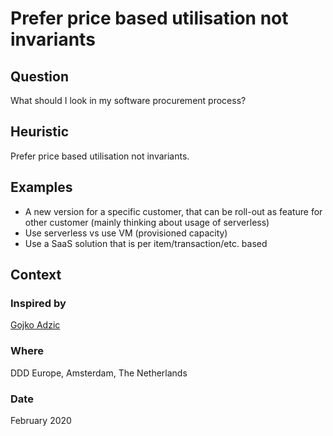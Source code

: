 # Prefer price based utilisation not invariants

## Question
What should I look in my software procurement process?

## Heuristic
Prefer price based utilisation not invariants.

## Examples
- A new version for a specific customer, that can be roll-out as feature for other customer (mainly thinking about usage of serverless)
- Use serverless vs use VM (provisioned capacity)
- Use a SaaS solution that is per item/transaction/etc. based

## Context
### Inspired by
[Gojko Adzic](https://twitter.com/gojkoadzic)

### Where
DDD Europe, Amsterdam, The Netherlands

### Date
February 2020